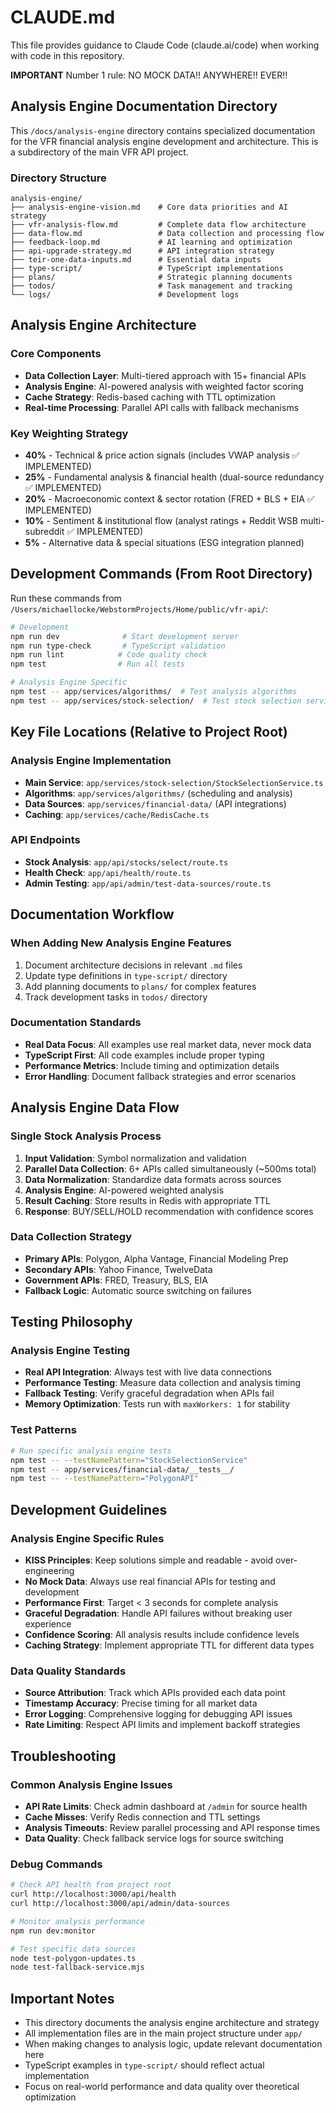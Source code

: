 # CLAUDE.md

This file provides guidance to Claude Code (claude.ai/code) when working with code in this repository.

**IMPORTANT** Number 1 rule: NO MOCK DATA!! ANYWHERE!! EVER!!

## Analysis Engine Documentation Directory

This `/docs/analysis-engine` directory contains specialized documentation for the VFR financial analysis engine development and architecture. This is a subdirectory of the main VFR API project.

### Directory Structure

```
analysis-engine/
├── analysis-engine-vision.md    # Core data priorities and AI strategy
├── vfr-analysis-flow.md         # Complete data flow architecture
├── data-flow.md                 # Data collection and processing flow
├── feedback-loop.md             # AI learning and optimization
├── api-upgrade-strategy.md      # API integration strategy
├── teir-one-data-inputs.md      # Essential data inputs
├── type-script/                 # TypeScript implementations
├── plans/                       # Strategic planning documents
├── todos/                       # Task management and tracking
└── logs/                        # Development logs
```

## Analysis Engine Architecture

### Core Components
- **Data Collection Layer**: Multi-tiered approach with 15+ financial APIs
- **Analysis Engine**: AI-powered analysis with weighted factor scoring
- **Cache Strategy**: Redis-based caching with TTL optimization
- **Real-time Processing**: Parallel API calls with fallback mechanisms

### Key Weighting Strategy
- **40%** - Technical & price action signals (includes VWAP analysis ✅ IMPLEMENTED)
- **25%** - Fundamental analysis & financial health (dual-source redundancy ✅ IMPLEMENTED)
- **20%** - Macroeconomic context & sector rotation (FRED + BLS + EIA ✅ IMPLEMENTED)
- **10%** - Sentiment & institutional flow (analyst ratings + Reddit WSB multi-subreddit ✅ IMPLEMENTED)
- **5%** - Alternative data & special situations (ESG integration planned)

## Development Commands (From Root Directory)

Run these commands from `/Users/michaellocke/WebstormProjects/Home/public/vfr-api/`:

```bash
# Development
npm run dev              # Start development server
npm run type-check       # TypeScript validation
npm run lint            # Code quality check
npm test                # Run all tests

# Analysis Engine Specific
npm test -- app/services/algorithms/  # Test analysis algorithms
npm test -- app/services/stock-selection/  # Test stock selection service
```

## Key File Locations (Relative to Project Root)

### Analysis Engine Implementation
- **Main Service**: `app/services/stock-selection/StockSelectionService.ts`
- **Algorithms**: `app/services/algorithms/` (scheduling and analysis)
- **Data Sources**: `app/services/financial-data/` (API integrations)
- **Caching**: `app/services/cache/RedisCache.ts`

### API Endpoints
- **Stock Analysis**: `app/api/stocks/select/route.ts`
- **Health Check**: `app/api/health/route.ts`
- **Admin Testing**: `app/api/admin/test-data-sources/route.ts`

## Documentation Workflow

### When Adding New Analysis Engine Features
1. Document architecture decisions in relevant `.md` files
2. Update type definitions in `type-script/` directory
3. Add planning documents to `plans/` for complex features
4. Track development tasks in `todos/` directory

### Documentation Standards
- **Real Data Focus**: All examples use real market data, never mock data
- **TypeScript First**: All code examples include proper typing
- **Performance Metrics**: Include timing and optimization details
- **Error Handling**: Document fallback strategies and error scenarios

## Analysis Engine Data Flow

### Single Stock Analysis Process
1. **Input Validation**: Symbol normalization and validation
2. **Parallel Data Collection**: 6+ APIs called simultaneously (~500ms total)
3. **Data Normalization**: Standardize data formats across sources
4. **Analysis Engine**: AI-powered weighted analysis
5. **Result Caching**: Store results in Redis with appropriate TTL
6. **Response**: BUY/SELL/HOLD recommendation with confidence scores

### Data Collection Strategy
- **Primary APIs**: Polygon, Alpha Vantage, Financial Modeling Prep
- **Secondary APIs**: Yahoo Finance, TwelveData
- **Government APIs**: FRED, Treasury, BLS, EIA
- **Fallback Logic**: Automatic source switching on failures

## Testing Philosophy

### Analysis Engine Testing
- **Real API Integration**: Always test with live data connections
- **Performance Testing**: Measure data collection and analysis timing
- **Fallback Testing**: Verify graceful degradation when APIs fail
- **Memory Optimization**: Tests run with `maxWorkers: 1` for stability

### Test Patterns
```bash
# Run specific analysis engine tests
npm test -- --testNamePattern="StockSelectionService"
npm test -- app/services/financial-data/__tests__/
npm test -- --testNamePattern="PolygonAPI"
```

## Development Guidelines

### Analysis Engine Specific Rules
- **KISS Principles**: Keep solutions simple and readable - avoid over-engineering
- **No Mock Data**: Always use real financial APIs for testing and development
- **Performance First**: Target < 3 seconds for complete analysis
- **Graceful Degradation**: Handle API failures without breaking user experience
- **Confidence Scoring**: All analysis results include confidence levels
- **Caching Strategy**: Implement appropriate TTL for different data types

### Data Quality Standards
- **Source Attribution**: Track which APIs provided each data point
- **Timestamp Accuracy**: Precise timing for all market data
- **Error Logging**: Comprehensive logging for debugging API issues
- **Rate Limiting**: Respect API limits and implement backoff strategies

## Troubleshooting

### Common Analysis Engine Issues
- **API Rate Limits**: Check admin dashboard at `/admin` for source health
- **Cache Misses**: Verify Redis connection and TTL settings
- **Analysis Timeouts**: Review parallel processing and API response times
- **Data Quality**: Check fallback service logs for source switching

### Debug Commands
```bash
# Check API health from project root
curl http://localhost:3000/api/health
curl http://localhost:3000/api/admin/data-sources

# Monitor analysis performance
npm run dev:monitor

# Test specific data sources
node test-polygon-updates.ts
node test-fallback-service.mjs
```

## Important Notes

- This directory documents the analysis engine architecture and strategy
- All implementation files are in the main project structure under `app/`
- When making changes to analysis logic, update relevant documentation here
- TypeScript examples in `type-script/` should reflect actual implementation
- Focus on real-world performance and data quality over theoretical optimization